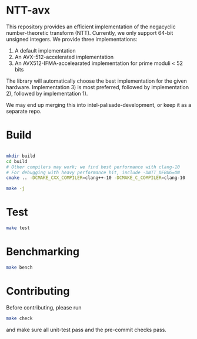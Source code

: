 # NTT-avx

This repository provides an efficient implementation of the negacyclic number-theoretic transform (NTT). Currently, we only support 64-bit unsigned integers. We provide three implementations:

1) A default implementation
2) An AVX-512-accelerated implementation
3) An AVX512-IFMA-accelearated implementation for prime moduli < 52 bits

The library will automatically choose the best implementation for the given hardware. Implementation 3) is most preferred, followed by implementation 2), followed by implementation 1).

We may end up merging this into intel-palisade-development, or keep it as a separate repo.

# Build
```bash

mkdir build
cd build
# Other compilers may work; we find best performance with clang-10
# For debugging with heavy performance hit, include -DNTT_DEBUG=ON
cmake .. -DCMAKE_CXX_COMPILER=clang++-10 -DCMAKE_C_COMPILER=clang-10

make -j
```

# Test
```bash
make test
```

# Benchmarking
```bash
make bench
```

# Contributing
Before contributing, please run
```bash
make check
```
and make sure all unit-test pass and the pre-commit checks pass.
